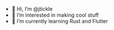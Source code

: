 - 👋 Hi, I’m @jtickle
- 👀 I’m interested in making cool stuff
- 🌱 I’m currently learning Rust and Flutter
